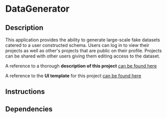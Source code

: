# DataGenerator

## Description

This application provides the ability to generate large-scale fake datasets catered to a user constructed schema. Users can log in to view their projects as well as other's projects that are public on their profile. Projects can be shared with other users giving them editing access to the dataset.

A reference to a thorough **description of this project** [can be found here](https://docs.google.com/presentation/d/11bLixvIcn9tqjtGMEexs5CKEszRdMZrW636MtEzkDbg/edit?usp=sharing)

A reference to the **UI template** for this project [can be found here](https://docs.google.com/presentation/d/1WR4lJ6F0w0CduDBHF_YWWdHEOgbGfUuYEfGQnjs2IW4/edit?usp=sharing)

## Instructions



## Dependencies
